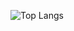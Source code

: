 ![Top Langs](https://github-readme-stats.vercel.app/api/top-langs/?username=michamettler&langs_count=6&layout=compact)
